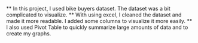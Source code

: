 ** In this project, I used bike buyers dataset. The dataset was a bit complicated to visualize.
** With using excel, I cleaned the dataset and made it more readable. I added some columns to visualize it more easily.
** I also used Pivot Table to quickly summarize large amounts of data and to create my graphs.

